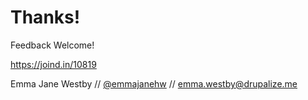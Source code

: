 # Thanks!

Feedback Welcome!

https://joind.in/10819

Emma Jane Westby // [@emmajanehw](http://twitter.com/emmajanehw) // [emma.westby@drupalize.me](mailto:emma.westby@drupalize.me)
